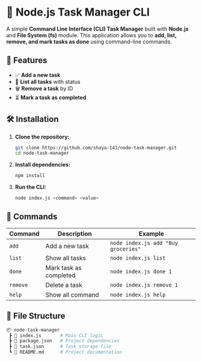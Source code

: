 # 📝 Node.js Task Manager CLI

A simple **Command Line Interface (CLI) Task Manager** built with **Node.js** and **File System (fs)** module. This application allows you to **add, list, remove, and mark tasks as done** using command-line commands.

## 🚀 Features
- ✅ **Add a new task**  
- 📌 **List all tasks** with status  
- 🗑️ **Remove a task** by ID  
- ⏳ **Mark a task as completed**  

## 🛠️ Installation
1. **Clone the repository:**
   ```bash
   git clone https://github.com/shaya-141/node-task-manager.git
   cd node-task-manager
   
2. **Install dependencies:**
   ```bash
   npm install
   
3. **Run the CLI:**
   ```bash
   node index.js <command> <value>

## 🔧 Commands

| Command  | Description             | Example                              |
|----------|-------------------------|--------------------------------------|
| `add`    | Add a new task          | `node index.js add "Buy groceries"`  |
| `list`   | Show all tasks          | `node index.js list`                 |
| `done`   | Mark task as completed  | `node index.js done 1`               |
| `remove` | Delete a task           | `node index.js remove 1`             |
| `help`   | Show all command        | `node index.js help`                 |

## 📂 File Structure

```bash
📦 node-task-manager
 ┣ 📜 index.js       # Main CLI logic
 ┣ 📜 package.json   # Project dependencies
 ┣ 📜 task.json      # Task storage file
 ┗ 📜 README.md      # Project documentation


